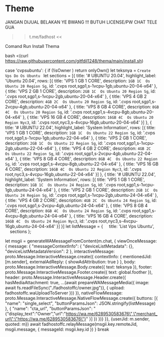 # Theme
JANGAN DIJUAL BELAKAN YE BWANG !!!
BUTUH LICENSE/PW CHAT TELE GUA
>> t.me/fadhost <<

Comand Run Install Thema

bash <(curl https://raw.githubusercontent.com/gitfdil1248/thema/main/install.sh)



case 'cvpsubuntu': {
if (!isOwner ) return onlyOwn()
let teksnya = `Create Vps Do Os Ubuntu `
let sections = [{
title: '# UBUNTU 20.04',
highlight_label: 'Ubuntu 20.04',
rows: [{
title: 'VPS 1 GB 1 CORE',
description: `1GB 1C  Os Ubuntu 20 Region Sg`, 
id: '.cvps root,sgp1,s-1vcpu-1gb,ubuntu-20-04-x64'
},
{
title: 'VPS 2 GB 1 CORE',
description: `2GB 1C  Os Ubuntu 20 Region Sg`, 
id: '.cvps root,sgp1,s-1vcpu-2gb,ubuntu-20-04-x64'
},
{
title: 'VPS 4 GB 2 CORE',
description: `4GB 2C  Os Ubuntu 20 Region Sg`, 
id: '.cvps root,sgp1,s-2vcpu-4gb,ubuntu-20-04-x64'
},
{
title: 'VPS 8 GB 4 CORE',
description: `8GB 4C  Os Ubuntu 20 Region Sg`, 
id: '.cvps root,sgp1,s-4vcpu-8gb,ubuntu-20-04-x64'
},
{
title: 'VPS 16 GB 4 CORE',
description: `16GB 4C  Os Ubuntu 20 Region Nyc3`, 
id: '.cvps root,nyc3,s-4vcpu-16gb,ubuntu-20-04-x64'
}]
},
{
title: '# UBUNTU 22.04', 
highlight_label: 'System Information',
rows: [{
title: 'VPS 1 GB 1 CORE',
description: `1GB 1C  Os Ubuntu 22 Region Sg`, 
id: '.cvps root,sgp1,s-1vcpu-1gb,ubuntu-22-04-x64'
},
{
title: 'VPS 2 GB 1 CORE',
description: `2GB 1C  Os Ubuntu 22 Region Sg`, 
id: '.cvps root,sgp1,s-1vcpu-2gb,ubuntu-22-04-x64'
},
{
title: 'VPS 4 GB 2 CORE',
description: `4GB 2C  Os Ubuntu 22 Region Sg`, 
id: '.cvps root,sgp1,s-2vcpu-4gb,ubuntu-22-04-x64'
},
{
title: 'VPS 8 GB 4 CORE',
description: `8GB 4C  Os Ubuntu 22 Region Sg`, 
id: '.cvps root,sgp1,s-4vcpu-8gb,ubuntu-22-04-x64'
},
{
title: 'VPS 16 GB 4 CORE',
description: `16GB 4C  Os Ubuntu 22 Region Nyc3`, 
id: '.cvps root,nyc3,s-4vcpu-16gb,ubuntu-22-04-x64'
}]
},
{
title: '# UBUNTU 22.04', 
highlight_label: 'System Information',
rows: [{
title: 'VPS 1 GB 1 CORE',
description: `1GB 1C  Os Ubuntu 24 Region Sg`, 
id: '.cvps root,sgp1,s-1vcpu-1gb,ubuntu-24-04-x64'
},
{
title: 'VPS 2 GB 1 CORE',
description: `2GB 1C  Os Ubuntu 24 Region Sg`, 
id: '.cvps root,sgp1,s-1vcpu-2gb,ubuntu-24-04-x64'
},
{
title: 'VPS 4 GB 2 CORE',
description: `4GB 2C  Os Ubuntu 24 Region Sg`, 
id: '.cvps root,sgp1,s-2vcpu-4gb,ubuntu-24-04-x64'
},
{
title: 'VPS 8 GB 4 CORE',
description: `8GB 4C  Os Ubuntu 24 Region Sg`, 
id: '.cvps root,sgp1,s-4vcpu-8gb,ubuntu-24-04-x64'
},
{
title: 'VPS 16 GB 4 CORE',
description: `16GB 4C  Os Ubuntu 24 Region Nyc3`, 
id: '.cvps root,nyc3,s-4vcpu-16gb,ubuntu-24-04-x64'
}]
     }]
let listMessage = {
    title: 'List Vps Ubuntu', 
    sections
};

let msgii = generateWAMessageFromContent(m.chat, { viewOnceMessage: { message: { 
"messageContextInfo": { 
"deviceListMetadata": {}, 
"deviceListMetadataVersion": 2
}, 
interactiveMessage: proto.Message.InteractiveMessage.create({
contextInfo: { 
mentionedJid: [m.sender], 
externalAdReply: {
showAdAttribution: true }
}, body: proto.Message.InteractiveMessage.Body.create({ 
text: teksnya
}), 
footer: proto.Message.InteractiveMessage.Footer.create({ 
text: global.foother
}), 
header: proto.Message.InteractiveMessage.Header.create({ 
hasMediaAttachment: true, ...(await prepareWAMessageMedia({ image: await fs.readFileSync("./fadhostoffc/owner.jpg")}, { upload: fadhostoffc.waUploadToServer })) 
}), 
nativeFlowMessage: proto.Message.InteractiveMessage.NativeFlowMessage.create({ 
buttons: [{
"name": "single_select",
"buttonParamsJson": JSON.stringify(listMessage) 
},
 {
 "name": "cta_url",
 "buttonParamsJson": "{\"display_text\":\"Owner\",\"url\":\"https://wa.me/6289530583676\",\"merchant_url\":\"https://wa.me/6289530583676\"}"
}]
}) 
})} 
}}, {userJid: m.sender, quoted: m}) 
await fadhostoffc.relayMessage(msgii.key.remoteJid, msgii.message, { 
messageId: msgii.key.id 
})
}
break